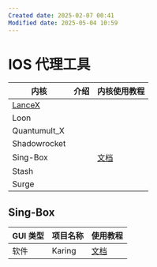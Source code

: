 ```yaml
---
Created date: 2025-02-07 00:41
Modified date: 2025-05-04 10:59
---
```

# IOS 代理工具

| 内核                                          | 介绍  | 内核使用教程                    |
| ------------------------------------------- | --- | ------------------------- |
| [LanceX](https://shadowboat.app/lancexapp/) |     |                           |
| Loon                                        |     |                           |
| Quantumult_X                                |     |                           |
| Shadowrocket                                |     |                           |
| Sing-Box                                    |     | [文档](https://karing.app/) |
| Stash                                       |     |                           |
| Surge                                       |     |                           |

## Sing-Box

| GUI 类型 | 项目名称   | 使用教程                      |
| ------ | ------ | ------------------------- |
| 软件     | Karing | [文档](https://karing.app/) |